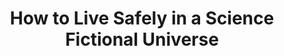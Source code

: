 ---
title: "How to Live Safely in a Science Fictional Universe"
slug: "how-to-live-safely-in-a-science-fictional-universe"
subtitle: ""
publisher: "Vintage"
published: "2010"
asin: "0307379205"
authors: 
  - charles-yu
started: "2011-12-18"
start_year: "2011"
finished: "2011-12-18"
---